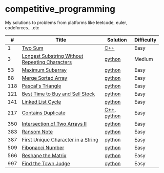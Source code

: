 # competitive_programming

My solutions to problems from platforms like leetcode, euler, codeforces....etc

| #   | Title                                                                  | Solution                                                                                                        | Difficulty |
| --- | ---------------------------------------------------------------------- | --------------------------------------------------------------------------------------------------------------- | ---------- |
| 1   | [Two Sum](https://leetcode.com/problems/two-sum/)                      | [C++](./cpp/twoSum/TwoSum.cpp)                                                                                  | Easy       |
|3|[Longest Substring Without Repeating Characters](https://leetcode.com/problems/longest-substring-without-repeating-characters) | [python](./python/longestSubstringWithoutRepeatingCharacters/LongestSubstringWithoutRepeatingCharacters.py)|Medium|
|53|[Maximum Subarray](https://leetcode.com/problems/maximum-subarray) | [python](./python/maximumSubarray/MaximumSubarray.py)|Easy|
|88|[Merge Sorted Array](https://leetcode.com/problems/merge-sorted-array) | [python](./python/mergeSortedArray/MergeSortedArray.py)|Easy|
|118|[Pascal's Triangle](https://leetcode.com/problems/pascals-triangle) | [python](./python/pascalsTriangle/PascalsTriangle.py)|Easy|
|121|[Best Time to Buy and Sell Stock](https://leetcode.com/problems/best-time-to-buy-and-sell-stock/) | [python](./python/bestTimeToBuyAndSellStock/BestTimeToBuyAndSellStock.py)|Easy|
|141|[Linked List Cycle](https://leetcode.com/problems/linked-list-cycle) | [python](./python/linkedListCycle/LinkedListCycle.py)|Easy|
| 217 | [Contains Duplicate](https://leetcode.com/problems/contains-duplicate) | [C++](./cpp/containsDuplicate/ContainsDuplicate.cpp), [python](./python/containsDuplicate/ContainsDuplicate.py) | Easy       |
|350|[Intersection of Two Arrays II](https://leetcode.com/problems/intersection-of-two-arrays-ii) | [python](./python/intersectionOfTwoArraysIi/IntersectionOfTwoArraysIi.py)|Easy
|383|[Ransom Note](https://leetcode.com/problems/ransom-note) | [python](./python/ransomNote/RansomNote.py)|Easy|
|387|[First Unique Character in a String](https://leetcode.com/problems/first-unique-character-in-a-string) | [python](./python/firstUniqueCharacterInAString/FirstUniqueCharacterInAString.py)|Easy|
|509|[Fibonacci Number](https://leetcode.com/problems/fibonacci-number) | [python](./python/fibonacciNumber/FibonacciNumber.py)|Easy|
|566|[Reshape the Matrix](https://leetcode.com/problems/reshape-the-matrix) | [python](./python/reshapeTheMatrix/ReshapeTheMatrix.py)|Easy|
|997|[Find the Town Judge](https://leetcode.com/problems/find-the-town-judge) | [python](./python/findTheTownJudge/FindTheTownJudge.py)|Easy|
